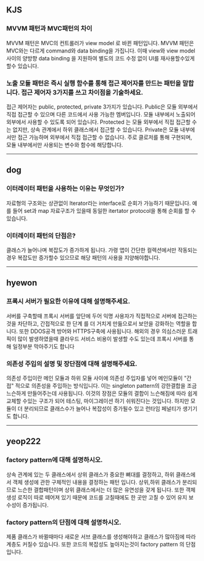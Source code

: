 ## KJS

### MVVM 패턴과 MVC패턴의 차이

MVVM 패턴은 MVC의 컨트롤러가 view model 로 바뀐 패턴입니다.
MVVM 패턴은 MVC와는 다르게 command와 data binding을 가집니다.
이때 view와 view model 사이의 양방향 data binding 을 지원하여 별도의 코드 수정 없이 UI를 재사용할수있게 할수 있습니다.

### 노출 모듈 패턴은 즉시 실행 함수를 통해 접근 제어자를 만드는 패턴을 말합니다. 접근 제어자 3가지를 쓰고 차이점을 기술하세요.

접근 제어자는 public, protected, private 3가지가 있습니다.
Public은 모듈 외부에서 직접 접근할 수 있으며 다른 코드에서 사용 가능한 멤버입니다. 모듈 내부에서 노출되어 외부에서 사용할 수 있도록 되어 있습니다.
Protected 는 모듈 외부에서 직접 접근할 수는 없지만, 상속 관계에서 하위 클래스에서 접근할 수 있습니다.
Private은 모듈 내부에서만 접근 가능하며 외부에서 직접 접근할 수 없습니다. 주로 클로저를 통해 구현되며, 모듈 내부에서만 사용되는 변수와 함수에 해당합니다.

---

## dog

### 이터레이터 패턴을 사용하는 이유는 무엇인가?

자료형의 구조와는 상관없이 Iterator라는 interface로 순회가 가능하기 때문입니다.
예를 들어 set과 map 자료구조가 있을때 동일한 itertator protocol을 통해 순회를 할 수 있습니다.

### 이터레이터 패턴의 단점은?

클래스가 늘어나며 복잡도가 증가하게 됩니다.
가령 앱이 간단한 컬렉션에서만 작동되는 경우 복잡도만 증가할수 있으므로 해당 패턴의 사용을 지양해야합니다.

---

## hyewon

### 프록시 서버가 필요한 이유에 대해 설명해주세요.

서버를 구축할때 프록시 서버를 앞단에 두어 익명 사용자가 직접적으로 서버에 접근하는 것을 차단하고, 간접적으로 한 단계 를 더 거치게 만듦으로서 보안을 강화하는 역할을 합니다.
또한 DDOS공격 방어와 HTTPS구축에 사용됩니다. 해외의 경우 의심스러운 트래픽이 많이 발생하였을때 클라우드 서비스 비용이 발생할 수도 있는데 프록시 서버를 통해 일정부분 막아주기도 합니다

### 의존성 주입의 설명 및 장단점에 대해 설명해주세요.

의존성 주입이란 메인 모듈과 하위 모듈 사이에 의존성 주입자를 넣어 메인모듈이 "간접" 적으로 의존성을 주입하는 방식입니다.
이는 singleton pattern의 강한결합을 조금 느슨하게 만들어주는데 사용됩니다.
이것의 장점은 모듈의 결합이 느슨해짐에 따라 쉽게 교체할 수있는 구조가 되어 테스팅, 마이그레이션 하기 쉬워진다는 것입니다.
하지만 모듈이 더 분리되므로 클래스수가 늘어나 복잡성이 증가될수 있고 런타임 페널티가 생기기도 합니다.

---

## yeop222

### factory pattern에 대해 설명하시오.

상속 관계에 있는 두 클래스에서 상위 클래스가 중요한 뼈대를 결정하고, 하위 클래스에서 객체 생성에 관한 구체적인 내용을 결정하는 패턴 입니다.
상위,하위 클래스가 분리되므로 느슨한 결합패턴이며 상위 클래스에서는 더 많은 유연성을 갖게 됩니다. 또한 객체 생성 로직이 따로 떼어져 있기 때문에
코드를 고칠때에도 한 곳만 고칠 수 있어 유지 보수성이 증가됩니다.

### factory pattern의 단점에 대해 설명하시오.

제품 클래스가 바뀔때마다 새로운 서브 클래스를 생성해야하고 클래스가 많아짐에 따라 계층도 커질수 있습니다.
또한 코드의 복잡성도 높아지는것이 factory pattern 의 단점입니다.
